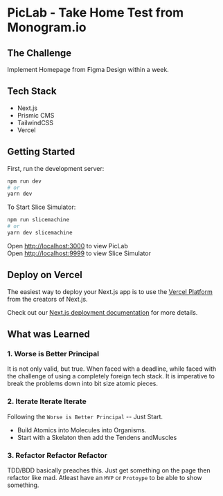 # PicLab - Take Home Test from Monogram.io
## The Challenge 
Implement Homepage from Figma Design within a week.
## Tech Stack
* Next.js
* Prismic CMS
* TailwindCSS
* Vercel

## Getting Started  

First, run the development server:
```bash
npm run dev
# or
yarn dev
```
To Start Slice Simulator:
```bash
npm run slicemachine
# or
yarn dev slicemachine
```

Open [http://localhost:3000](http://localhost:3000) to view PicLab  
Open [http://localhost:9999](http://localhost:9999) to view Slice Simulator 


## Deploy on Vercel

The easiest way to deploy your Next.js app is to use the [Vercel Platform](https://vercel.com/new?utm_medium=default-template&filter=next.js&utm_source=create-next-app&utm_campaign=create-next-app-readme) from the creators of Next.js.

Check out our [Next.js deployment documentation](https://nextjs.org/docs/deployment) for more details.

## What was Learned 
### 1. Worse is Better Principal  
It is not only valid, but true. When faced with a deadline, while faced with  the challenge of using a completely foreign tech stack. It is imperative to break the problems down  into bit size atomic pieces. 
### 2. Iterate Iterate Iterate 
Following the `Worse is Better Principal` -- Just Start. 
* Build Atomics into Molecules into Organisms.
* Start with a Skelaton then add the Tendens andMuscles 
### 3. Refactor Refactor Refactor
TDD/BDD basically preaches this. Just get something on the page then refactor like mad. Atleast have an `MVP` or `Protoype` to be able to show something. 